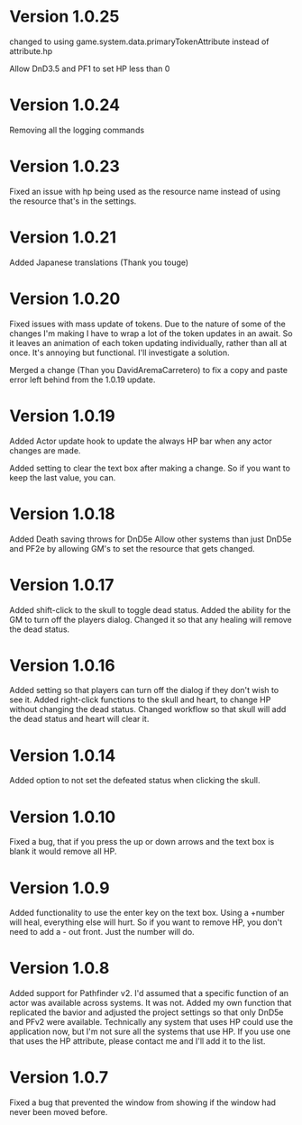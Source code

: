 # Version 1.0.25

changed to using game.system.data.primaryTokenAttribute instead of attribute.hp

Allow DnD3.5 and PF1 to set HP less than 0

# Version 1.0.24
Removing all the logging commands

# Version 1.0.23
Fixed an issue with hp being used as the resource name instead of using the resource that's in the settings.

# Version 1.0.21
Added Japanese translations (Thank you touge)

# Version 1.0.20
Fixed issues with mass update of tokens.  Due to the nature of some of the changes I'm making I have to wrap a lot of the token updates in an await.  So it leaves an animation of each token updating individually, rather than all at once.  It's annoying but functional.  I'll investigate a solution.

Merged a change (Than you DavidAremaCarretero) to fix a copy and paste error left behind from the 1.0.19 update.

# Version 1.0.19
Added Actor update hook to update the always HP bar when any actor changes are made.

Added setting to clear the text box after making a change.  So if you want to keep the last value, you can.

# Version 1.0.18
Added Death saving throws for DnD5e
Allow other systems than just DnD5e and PF2e by allowing GM's to set the resource that gets changed.

# Version 1.0.17
Added shift-click to the skull to toggle dead status.
Added the ability for the GM to turn off the players dialog.
Changed it so that any healing will remove the dead status.

# Version 1.0.16
Added setting so that players can turn off the dialog if they don't wish to see it.
Added right-click functions to the skull and heart, to change HP without changing the dead status.
Changed workflow so that skull will add the dead status and heart will clear it.

# Version 1.0.14
Added option to not set the defeated status when clicking the skull.

# Version 1.0.10
Fixed a bug, that if you press the up or down arrows and the text box is blank it would remove all HP.

# Version 1.0.9
Added functionality to use the enter key on the text box.  Using a +number will heal, everything else will hurt.  So if you want to remove HP, you don't need to add a - out front.  Just the number will do.

# Version 1.0.8
Added support for Pathfinder v2.  I'd assumed that a specific function of an actor was available across systems.  It was not.  Added my own function that replicated the bavior and adjusted the project settings so that only DnD5e and PFv2 were available.  Technically any system that uses HP could use the application now, but I'm not sure all the systems that use HP.  If you use one that uses the HP attribute, please contact me and I'll add it to the list.

# Version 1.0.7
Fixed a bug that prevented the window from showing if the window had never been moved before.
